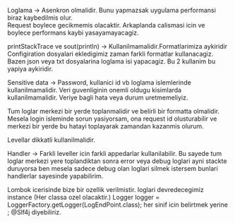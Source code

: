 Loglama -> Asenkron olmalidir. Bunu yapmazsak uygulama performansi biraz kaybedilmis olur.       
    Request boylece gecikmemis olacaktir.
    Arkaplanda calismasi icin ve boylece performans kaybi yasayamayacagiz.

   printStackTrace ve sout(println) -> Kullanilmamalidir.Formatlarimiza aykiridir
            Configiration dosyalari ekledigimiz zaman farkli formatlar kullanacagiz.
            Bazen json veya txt dosyalarina loglama isi yapacagiz.
            Bu 2 kullanim bu yapiya aykiridir.

   Sensitive data -> Password, kullanici id vb loglama islemlerinde kullanilmamalidir.
            Veri guvenliginin onemli oldugu kisimlarda kullanilmamalidir.
            Veriye bagli hata veya durum uretmemeliyiz.

   Tum loglar merkezi bir yerde toplanmalidir ve belirli bir formatta olmalidir.
           Mesela login isleminde sorun yasiyorsam, ona request id olusturabilir ve merkezi bir yerde bu hatayi toplayarak zamandan
           kazanmis olurum.

   Levellar dikkatli kullanilmalidir.

   Handler -> Farkli leveller icin farkli appedarlar kullanilabilir.
           Bu sayede tum loglar merkezi yere toplandiktan sonra error veya debug loglari ayni stackte duruyorsa ben mesela
           sadece debug olan loglari silmek istersem bunlari handlerlar sayesinde yapabilirim.
                 
   Lombok icerisinde bize bir ozellik verilmistir.
           loglari devredecegimiz instance (Her classa ozel olacaktir.)
           Logger logger = LoggerFactory.getLogger(LogEndPoint.class);
           her sinif icin belirtmek yerine ; @Slf4j diyebiliriz.